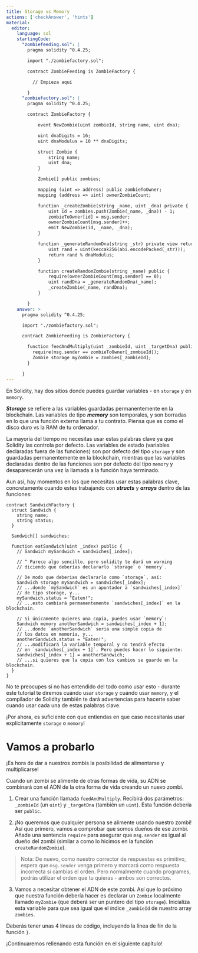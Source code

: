 ```yaml
---
title: Storage vs Memory
actions: ['checkAnswer', 'hints']
material:
  editor:
    language: sol
    startingCode:
      "zombiefeeding.sol": |
        pragma solidity ^0.4.25;

        import "./zombiefactory.sol";

        contract ZombieFeeding is ZombieFactory {

          // Empieza aquí

        }
      "zombiefactory.sol": |
        pragma solidity ^0.4.25;

        contract ZombieFactory {

            event NewZombie(uint zombieId, string name, uint dna);

            uint dnaDigits = 16;
            uint dnaModulus = 10 ** dnaDigits;

            struct Zombie {
                string name;
                uint dna;
            }

            Zombie[] public zombies;

            mapping (uint => address) public zombieToOwner;
            mapping (address => uint) ownerZombieCount;

            function _createZombie(string _name, uint _dna) private {
                uint id = zombies.push(Zombie(_name, _dna)) - 1;
                zombieToOwner[id] = msg.sender;
                ownerZombieCount[msg.sender]++;
                emit NewZombie(id, _name, _dna);
            }

            function _generateRandomDna(string _str) private view returns (uint) {
                uint rand = uint(keccak256(abi.encodePacked(_str)));
                return rand % dnaModulus;
            }

            function createRandomZombie(string _name) public {
                require(ownerZombieCount[msg.sender] == 0);
                uint randDna = _generateRandomDna(_name);
                _createZombie(_name, randDna);
            }

        }
    answer: >
      pragma solidity ^0.4.25;

      import "./zombiefactory.sol";

      contract ZombieFeeding is ZombieFactory {

        function feedAndMultiply(uint _zombieId, uint _targetDna) public {
          require(msg.sender == zombieToOwner[_zombieId]);
          Zombie storage myZombie = zombies[_zombieId];
        }

      }
---
```


En Solidity, hay dos sitios donde puedes guardar variables - en `storage` y en `memory`.

***Storage*** se refiere a las variables guardadas permanentemente en la blockchain. Las variables de tipo ***memory*** son temporales, y son borradas en lo que una función externa llama a tu contrato. Piensa que es como el disco duro vs la RAM de tu ordenador.

La mayoría del tiempo no necesitas usar estas palabras clave ya que Solidity las controla por defecto. Las variables de estado (variables declaradas fuera de las funciones) son por defecto del tipo `storage` y son guardadas permanentemente en la blockchain, mientras que las variables declaradas dentro de las funciones son por defecto del tipo `memory` y desaparecerán una vez la llamada a la función haya terminado.

Aun así, hay momentos en los que necesitas usar estas palabras clave, concretamente cuando estes trabajando con ***structs*** y ***arrays*** dentro de las funciones:

```
contract SandwichFactory {
  struct Sandwich {
    string name;
    string status;
  }

  Sandwich[] sandwiches;

  function eatSandwich(uint _index) public {
    // Sandwich mySandwich = sandwiches[_index];

    // ^ Parece algo sencillo, pero solidity te dará un warning
    // diciendo que deberías declararlo `storage` o `memory`.

    // De modo que deberias declararlo como `storage`, así:
    Sandwich storage mySandwich = sandwiches[_index];
    // ...donde `mySandwich` es un apuntador a `sandwiches[_index]`
    // de tipo storage, y...
    mySandwich.status = "Eaten!";
    // ...esto cambiará permanentemente `sandwiches[_index]` en la blockchain.

    // Si únicamente quieres una copia, puedes usar `memory`:
    Sandwich memory anotherSandwich = sandwiches[_index + 1];
    // ...donde `anotherSandwich` seria una simple copia de 
    // los datos en memoria, y...
    anotherSandwich.status = "Eaten!";
    // ...modificará la variable temporal y no tendrá efecto
    // en `sandwiches[_index + 1]`. Pero puedes hacer lo siguiente:
    sandwiches[_index + 1] = anotherSandwich;
    // ...si quieres que la copia con los cambios se guarde en la blockchain.
  }
}
```

No te preocupes si no has entendido del todo como usar esto - durante este tutorial te diremos cuándo usar `storage` y cuándo usar `memory`, y el compilador de Solidity también te dará advertencias para hacerte saber cuando usar cada una de estas palabras clave.

¡Por ahora, es suficiente con que entiendas en que caso necesitarás usar explícitamente `storage` o `memory`!

# Vamos a probarlo

¡Es hora de dar a nuestros zombis la posibilidad de alimentarse y multiplicarse!

Cuando un zombi se alimente de otras formas de vida, su ADN se combinará con el ADN de la otra forma de vida creando un nuevo zombi.

1. Crear una función llamada `feedAndMultiply`. Recibirá dos parámetros: `_zombieId` (un `uint`) y `_targetDna` (también un `uint`). Esta función debería ser `public`.

2. ¡No queremos que cualquier persona se alimente usando nuestro zombi! Así que primero, vamos a comprobar que somos dueños de ese zombi. Añade una sentencia `require` para asegurar que `msg.sender` es igual al dueño del zombi (similar a como lo hicimos en la función `createRandomZombie`).

 > Nota: De nuevo, como nuestro corrector de respuestas es primitivo, espera que `msg.sender` venga primero y marcará como respuesta incorrecta si cambias el orden. Pero normalmente cuando programes, podrás utilizar el orden que tu quieras - ambos son correctos.

3. Vamos a necesitar obtener el ADN de este zombi. Así que lo próximo que nuestra función debería hacer es declarar un `Zombie` localmente llamado `myZombie` (que deberá ser un puntero del tipo `storage`). Inicializa esta variable para que sea igual que el índice `_zombieId` de nuestro array `zombies`.

Deberás tener unas 4 líneas de código, incluyendo la línea de fín de la función `}`. 

¡Continuaremos rellenando esta función en el siguiente capítulo!

